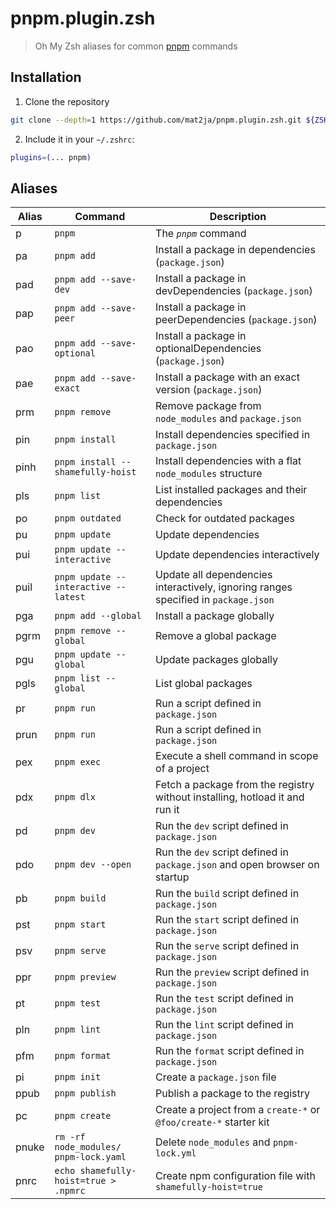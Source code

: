 # pnpm.plugin.zsh

> Oh My Zsh aliases for common [pnpm](https://pnpm.io) commands

## Installation

1. Clone the repository
```bash
git clone --depth=1 https://github.com/mat2ja/pnpm.plugin.zsh.git ${ZSH_CUSTOM:-$HOME/.oh-my-zsh/custom}/plugins/pnpm
```

2. Include it in your `~/.zshrc`:

```bash
plugins=(... pnpm)
```


## Aliases

| Alias | Command                               | Description                                                                        |
| ----- | ------------------------------------- | ---------------------------------------------------------------------------------- |
| p     | `pnpm`                                | The _`pnpm`_ command                                                               |
| pa    | `pnpm add`                            | Install a package in dependencies (`package.json`)                                 |
| pad   | `pnpm add --save-dev`                 | Install a package in devDependencies (`package.json`)                              |
| pap   | `pnpm add --save-peer`                | Install a package in peerDependencies (`package.json`)                             |
| pao   | `pnpm add --save-optional`            | Install a package in optionalDependencies (`package.json`)                         |
| pae   | `pnpm add --save-exact`               | Install a package with an exact version (`package.json`)                           |
| prm   | `pnpm remove`                         | Remove package from `node_modules` and `package.json`                              |
| pin   | `pnpm install`                        | Install dependencies specified in `package.json`                                   |
| pinh  | `pnpm install --shamefully-hoist`     | Install dependencies with a flat `node_modules` structure                          |
| pls   | `pnpm list`                           | List installed packages and their dependencies                                     |
| po    | `pnpm outdated`                       | Check for outdated packages                                                        |
| pu    | `pnpm update`                         | Update dependencies                                                                |
| pui   | `pnpm update --interactive`           | Update dependencies interactively                                                  |
| puil  | `pnpm update --interactive --latest`  | Update all dependencies interactively, ignoring ranges specified in `package.json` |
| pga   | `pnpm add --global`                   | Install a package globally                                                         |
| pgrm  | `pnpm remove --global`                | Remove a global package                                                            |
| pgu   | `pnpm update --global`                | Update packages globally                                                           |
| pgls  | `pnpm list --global`                  | List global packages                                                               |
| pr    | `pnpm run`                            | Run a script defined in `package.json`                                             |
| prun  | `pnpm run`                            | Run a script defined in `package.json`                                             |
| pex   | `pnpm exec`                           | Execute a shell command in scope of a project                                      |
| pdx   | `pnpm dlx`                            | Fetch a package from the registry without installing, hotload it and run it        |
| pd    | `pnpm dev`                            | Run the `dev` script defined in `package.json`                                     |
| pdo   | `pnpm dev --open`                     | Run the `dev` script defined in `package.json` and open browser on startup         |
| pb    | `pnpm build`                          | Run the `build` script defined in `package.json`                                   |
| pst   | `pnpm start`                          | Run the `start` script defined in `package.json`                                   |
| psv   | `pnpm serve`                          | Run the `serve` script defined in `package.json`                                   |
| ppr   | `pnpm preview`                        | Run the `preview` script defined in `package.json`                                 |
| pt    | `pnpm test`                           | Run the `test` script defined in `package.json`                                    |
| pln   | `pnpm lint`                           | Run the `lint` script defined in `package.json`                                    |
| pfm   | `pnpm format`                         | Run the `format` script defined in `package.json`                                  |
| pi    | `pnpm init`                           | Create a `package.json` file                                                       |
| ppub  | `pnpm publish`                        | Publish a package to the registry                                                  |
| pc    | `pnpm create`                         | Create a project from a `create-*` or `@foo/create-*` starter kit                  |
| pnuke | `rm -rf node_modules/ pnpm-lock.yaml` | Delete `node_modules` and `pnpm-lock.yml`                                          |
| pnrc  | `echo shamefully-hoist=true > .npmrc` | Create npm configuration file with `shamefully-hoist=true`                         |
